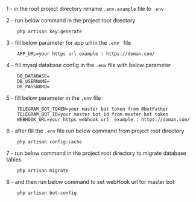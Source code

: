 1 - in the root project directory rename ```.env.example``` file to ```.env```

2 - run below command in the project root directory

        php artisan key:generate

3 - fill below parameter for app url in the ```.env ``` file

        APP_URL=your https url example : https://doman.com/
                
4 - fill mysql database config in the ```.env``` file with below parameter

        DB_DATABASE=
        DB_USERNAME=
        DB_PASSWORD=

                 
5 - fill below parameter in the ```.env``` file

        TELEGRAM_BOT_TOKEN=your master bot token from @botFather
        TELEGRAM_BOT_ID=your master bot id from master bot token
        WEBHOOK_URL=your https webhook url  example : https://doman.com/

6 - after fill the ```.env``` file run below command from project root directory

        php artisan config:cache

7 - run below command in the project root directory to migrate database tables

        php artisan migrate
                
8 - and then run below command to set webHook url for master bot

        php artisan bot:config        
        
        
        
                 
